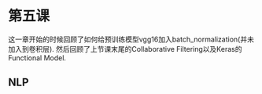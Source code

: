 # 第五课

这一章开始的时候回顾了如何给预训练模型vgg16加入batch_normalization(并未加入到卷积层).  然后回顾了上节课末尾的Collaborative Filtering以及Keras的Functional Model.

## NLP
